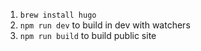 1. `brew install hugo`
1. `npm run dev` to build in dev with watchers
1. `npm run build` to build public site
